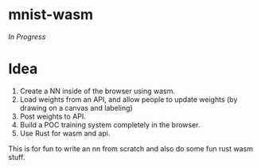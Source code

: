 # mnist-wasm

_In Progress_

# Idea

1. Create a NN inside of the browser using wasm.
2. Load weights from an API, and allow people to update weights (by drawing on a canvas and labeling)
3. Post weights to API.
4. Build a POC training system completely in the browser.
5. Use Rust for wasm and api.

This is for fun to write an nn from scratch and also do some fun rust wasm stuff.
